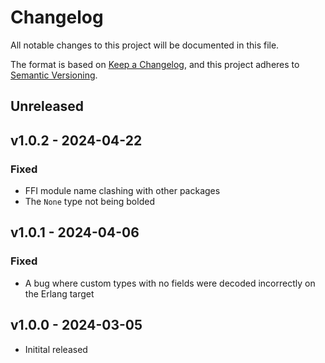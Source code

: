# Changelog

All notable changes to this project will be documented in this file.

The format is based on [Keep a Changelog](https://keepachangelog.com/en/1.1.0/),
and this project adheres to [Semantic Versioning](https://semver.org/spec/v2.0.0.html).

## Unreleased

## v1.0.2 - 2024-04-22

### Fixed

- FFI module name clashing with other packages
- The `None` type not being bolded

## v1.0.1 - 2024-04-06

### Fixed

- A bug where custom types with no fields were decoded incorrectly on the Erlang target

## v1.0.0 - 2024-03-05

- Initital released
